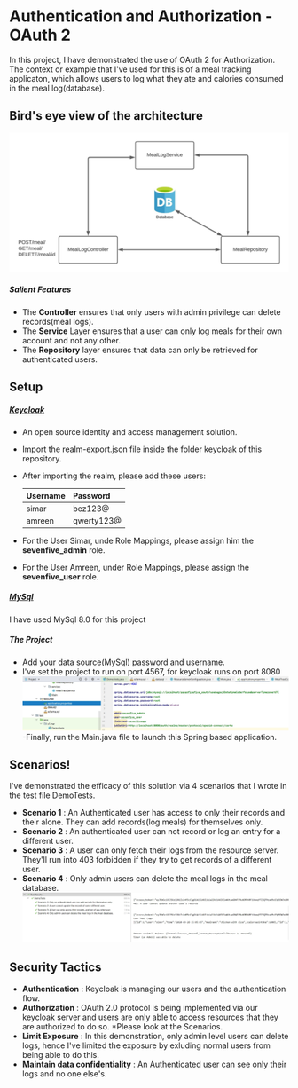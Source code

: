 # Authentication and Authorization - OAuth 2 

In this project, I have demonstrated the use of OAuth 2 for Authorization. The context or example that I've used for this is of a meal tracking applicaton, which allows users to log what they ate and calories consumed in the meal log(database).

## Bird's eye view of the architecture
![Image of scenarios](https://github.com/s1mar/OAuth2-Demo/blob/main/imgs/architecture.jpeg?raw=true)

##### Salient Features
- The **Controller** ensures that only users with admin privilege can delete records(meal logs).
- The **Service** Layer ensures that a user can only log meals for their own account and not any other.
- The **Repository** layer ensures that data can only be retrieved for authenticated users.
## Setup
##### [Keycloak](https://www.keycloak.org/) 
- An open source identity and access management solution.
- Import the realm-export.json file inside the folder keycloak of this repository.
- After importing the realm, please add these users:

    | Username | Password |
    | ------ | ------ |
    | simar | bez123@ |
    | amreen | qwerty123@ |
- For the User Simar, unde Role Mappings, please assign him the **sevenfive_admin** role.
- For the User Amreen, under Role Mappings, please assign the **sevenfive_user** role.

##### [MySql](https://dev.mysql.com/downloads/) 
I have used MySql 8.0 for this project

##### The Project
 - Add your data source(MySql) password and username.
 - I've set the project to run on port 4567, for keycloak runs on port 8080
 ![Image of application.properties](https://github.com/s1mar/OAuth2-Demo/blob/main/imgs/project_properties.jpg?raw=true)
-Finally, run the Main.java file to launch this Spring based application.

## Scenarios!
 I've demonstrated the efficacy of this solution via 4 scenarios that I wrote in the test file DemoTests.
  - **Scenario 1** : An Authenticated user has access to only their records and their alone. They can add records(log meals) for themselves only.
  - **Scenario 2** : An authenticated user can not record or log an entry for a different user.
  - **Scenario 3** : A user can only fetch their logs from the resource server. They'll run into 403 forbidden if they try to get records of a different user.
  - **Scenario 4** : Only admin users can delete the meal logs in the meal database.
 ![Image of scenarios](https://github.com/s1mar/OAuth2-Demo/blob/main/imgs/scenarios.jpg?raw=true)

## Security Tactics
 - **Authentication** : Keycloak is managing our users and the authentication flow.
 - **Authorization** : OAuth 2.0 protocol is being implemented via our keycloak server and users are only able to access resources that they are authorized to do so. *Please look at the Scenarios.
 - **Limit Exposure** : In this demonstration, only admin level users can delete logs, hence I've limited the exposure by exluding normal users from being able to do this.
 - **Maintain data confidentiality** : An Authenticated user can see only their logs and no one else's. 